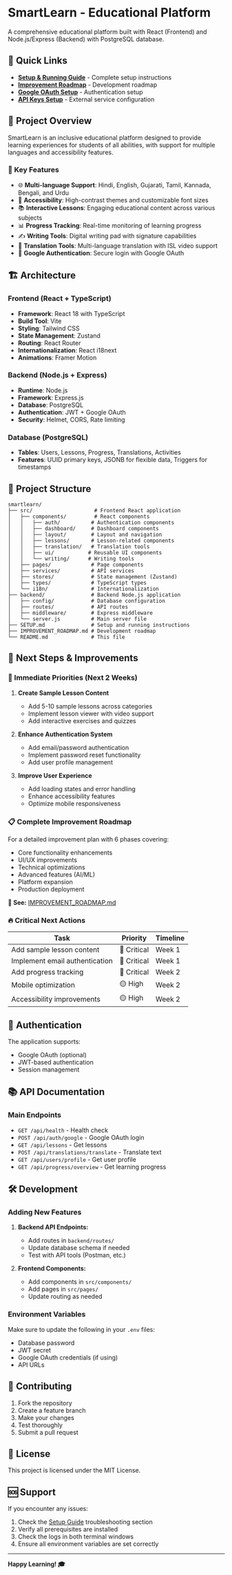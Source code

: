 # SmartLearn - Educational Platform

A comprehensive educational platform built with React (Frontend) and Node.js/Express (Backend) with PostgreSQL database.

## 📖 Quick Links

- **[Setup & Running Guide](./SETUP.md)** - Complete setup instructions
- **[Improvement Roadmap](./IMPROVEMENT_ROADMAP.md)** - Development roadmap
- **[Google OAuth Setup](./GOOGLE_OAUTH_SETUP.md)** - Authentication setup
- **[API Keys Setup](./API_KEYS_SETUP.md)** - External service configuration

## 🎯 Project Overview

SmartLearn is an inclusive educational platform designed to provide learning experiences for students of all abilities, with support for multiple languages and accessibility features.

### 🌟 Key Features

- 🌐 **Multi-language Support**: Hindi, English, Gujarati, Tamil, Kannada, Bengali, and Urdu
- 🎨 **Accessibility**: High-contrast themes and customizable font sizes
- 📚 **Interactive Lessons**: Engaging educational content across various subjects
- 📊 **Progress Tracking**: Real-time monitoring of learning progress
- ✍️ **Writing Tools**: Digital writing pad with signature capabilities
- 🔄 **Translation Tools**: Multi-language translation with ISL video support
- 🔐 **Google Authentication**: Secure login with Google OAuth

## 🏗️ Architecture

### Frontend (React + TypeScript)
- **Framework**: React 18 with TypeScript
- **Build Tool**: Vite
- **Styling**: Tailwind CSS
- **State Management**: Zustand
- **Routing**: React Router
- **Internationalization**: React i18next
- **Animations**: Framer Motion

### Backend (Node.js + Express)
- **Runtime**: Node.js
- **Framework**: Express.js
- **Database**: PostgreSQL
- **Authentication**: JWT + Google OAuth
- **Security**: Helmet, CORS, Rate limiting

### Database (PostgreSQL)
- **Tables**: Users, Lessons, Progress, Translations, Activities
- **Features**: UUID primary keys, JSONB for flexible data, Triggers for timestamps

## 📁 Project Structure

```
smartlearn/
├── src/                    # Frontend React application
│   ├── components/         # React components
│   │   ├── auth/          # Authentication components
│   │   ├── dashboard/     # Dashboard components
│   │   ├── layout/        # Layout and navigation
│   │   ├── lessons/       # Lesson-related components
│   │   ├── translation/   # Translation tools
│   │   ├── ui/           # Reusable UI components
│   │   └── writing/      # Writing tools
│   ├── pages/             # Page components
│   ├── services/          # API services
│   ├── stores/            # State management (Zustand)
│   ├── types/             # TypeScript types
│   └── i18n/              # Internationalization
├── backend/               # Backend Node.js application
│   ├── config/            # Database configuration
│   ├── routes/            # API routes
│   ├── middleware/        # Express middleware
│   └── server.js          # Main server file
├── SETUP.md               # Setup and running instructions
├── IMPROVEMENT_ROADMAP.md # Development roadmap
└── README.md              # This file
```

## 🚀 Next Steps & Improvements

### 🎯 Immediate Priorities (Next 2 Weeks)

1. **Create Sample Lesson Content**
   - Add 5-10 sample lessons across categories
   - Implement lesson viewer with video support
   - Add interactive exercises and quizzes

2. **Enhance Authentication System**
   - Add email/password authentication
   - Implement password reset functionality
   - Add user profile management

3. **Improve User Experience**
   - Add loading states and error handling
   - Enhance accessibility features
   - Optimize mobile responsiveness

### 📋 Complete Improvement Roadmap

For a detailed improvement plan with 6 phases covering:
- Core functionality enhancements
- UI/UX improvements
- Technical optimizations
- Advanced features (AI/ML)
- Platform expansion
- Production deployment

**📖 See:** [IMPROVEMENT_ROADMAP.md](./IMPROVEMENT_ROADMAP.md)

### 🔥 Critical Next Actions

| Task | Priority | Timeline |
|------|----------|----------|
| Add sample lesson content | 🔴 Critical | Week 1 |
| Implement email authentication | 🔴 Critical | Week 1 |
| Add progress tracking | 🔴 Critical | Week 2 |
| Mobile optimization | 🟡 High | Week 2 |
| Accessibility improvements | 🟡 High | Week 2 |

## 🔐 Authentication

The application supports:
- Google OAuth (optional)
- JWT-based authentication
- Session management

## 📚 API Documentation

### Main Endpoints

- `GET /api/health` - Health check
- `POST /api/auth/google` - Google OAuth login
- `GET /api/lessons` - Get lessons
- `POST /api/translations/translate` - Translate text
- `GET /api/users/profile` - Get user profile
- `GET /api/progress/overview` - Get learning progress

## 🛠️ Development

### Adding New Features

1. **Backend API Endpoints:**
   - Add routes in `backend/routes/`
   - Update database schema if needed
   - Test with API tools (Postman, etc.)

2. **Frontend Components:**
   - Add components in `src/components/`
   - Add pages in `src/pages/`
   - Update routing as needed

### Environment Variables

Make sure to update the following in your `.env` files:
- Database password
- JWT secret
- Google OAuth credentials (if using)
- API URLs

## 🤝 Contributing

1. Fork the repository
2. Create a feature branch
3. Make your changes
4. Test thoroughly
5. Submit a pull request

## 📄 License

This project is licensed under the MIT License.

## 🆘 Support

If you encounter any issues:
1. Check the [Setup Guide](./SETUP.md) troubleshooting section
2. Verify all prerequisites are installed
3. Check the logs in both terminal windows
4. Ensure all environment variables are set correctly

---

**Happy Learning! 🎓**
